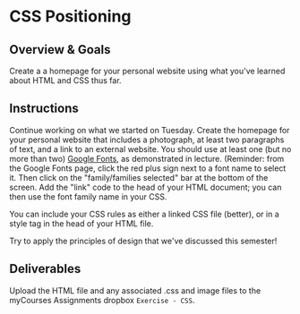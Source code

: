 # CSS Positioning

## Overview & Goals

Create a a homepage for your personal website using what you've learned about HTML and CSS thus far.

## Instructions

Continue working on what we started on Tuesday. Create the homepage for your personal website that includes a photograph, at least two paragraphs of text, and a link to an external website. You should use at least one (but no more than two) [Google Fonts](https://fonts.google.com/), as demonstrated in lecture. (Reminder: from the Google Fonts page, click the red plus sign next to a font name to select it. Then click on the "family/families selected" bar at the bottom of the screen. Add the "link" code to the head of your HTML document; you can then use the font family name in your CSS.

You can include your CSS rules as either a linked CSS file (better), or in a style tag in the head of your HTML file.

Try to apply the principles of design that we've discussed this semester!

## Deliverables

Upload the HTML file and any associated .css and image files to the myCourses Assignments dropbox `Exercise - CSS`.
